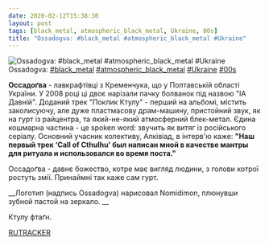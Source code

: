 ```yaml
---
date: 2020-02-12T15:38:30
layout: post
tags: [black_metal, atmospheric_black_metal, Ukraine, 00s]
title: "Ossadogva: #black_metal #atmospheric_black_metal #Ukraine"
---
```

![Ossadogva: #black_metal #atmospheric_black_metal #Ukraine](https://res.cloudinary.com/vast-space-unexplored/image/upload/photos/photo_884_12-02-2020_15-38-30.jpg)
Ossadogva: [#black_metal](/tags/#black_metal) [#atmospheric_black_metal](/tags/#atmospheric_black_metal) [#Ukraine](/tags/#Ukraine) [#00s](/tags/#00s)

**Оссадоґва** - лавкрафтівці з Кременчука, що у Полтавській області України. У 2008 році ці двоє нарізали пачку болванок під назвою &quot;ІА Давній&quot;. Доданий трек &quot;Поклик Ктулу&quot; - перший на альбомі, містить заколисуючу, але дуже пластмасову драм-машину, пристойний звук, як на гурт із райцентра, та який-не-який атмосферний блек-метал. Єдина кошмарна частина - це spoken word: звучить як витяг із російського серіалу. Основний учасник колективу, Алківіад, в інтерв&#39;ю каже: __&quot;Наш первый трек ‘Call of Cthulhu’ был написан мной в качестве мантры для ритуала и использовался во время поста.&quot;__

Оссадоґва - давнє божество, котре має вигляд людини, з голови котрої ростуть змії. Принаймні так каже сам гурт.

__Логотип (надпись Ossadogva) нарисовал Nomidimon, плюнувши зубной пастой на зеркало. __

Ктулу фтаґн.

[RUTRACKER](https://rutracker.org/forum/viewtopic.php?t=3411020)